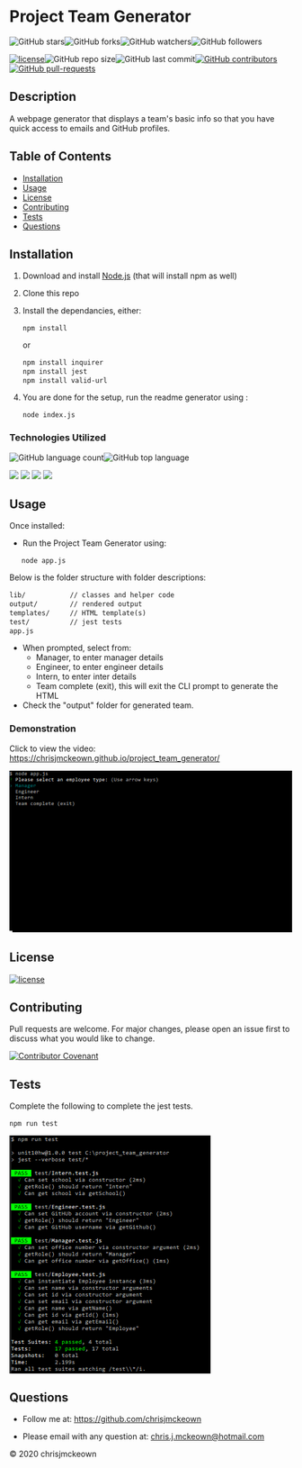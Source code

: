 # Project Team Generator
    
![GitHub stars](https://img.shields.io/github/stars/chrisjmckeown/project_team_generator?style=social)![GitHub forks](https://img.shields.io/github/forks/chrisjmckeown/project_team_generator?style=social)![GitHub watchers](https://img.shields.io/github/watchers/chrisjmckeown/project_team_generator?style=social)![GitHub followers](https://img.shields.io/github/followers/chrisjmckeown?style=social)
    
[![license](https://img.shields.io/github/license/chrisjmckeown/project_team_generator?style=flat-square)](https://github.com/chrisjmckeown/project_team_generator/blob/master/LICENSE)![GitHub repo size](https://img.shields.io/github/repo-size/chrisjmckeown/project_team_generator?style=flat-square)![GitHub last commit](https://img.shields.io/github/last-commit/chrisjmckeown/project_team_generator?style=flat-square)[![GitHub contributors](https://img.shields.io/github/contributors/chrisjmckeown/project_team_generator?style=flat-square)](https://GitHub.com/chrisjmckeown/project_team_generator/graphs/contributors/)[![GitHub pull-requests](https://img.shields.io/github/issues-pr/chrisjmckeown/project_team_generator?style=flat-square)](https://GitHub.com/chrisjmckeown/project_team_generator/pull/)
    
## Description
    
A webpage generator that displays a team's basic info so that you have quick access to emails and GitHub profiles. 
    
## Table of Contents
* [Installation](#Installation)
* [Usage](#Usage)
* [License](#License)
* [Contributing](#Contributing)
* [Tests](#Tests)
* [Questions](#Questions)

## Installation
1. Download and install [Node.js](http://nodejs.org/) (that will install npm as well)
2. Clone this repo
3. Install the dependancies, either:
    ```
    npm install 
    ```
    or

    ```
    npm install inquirer
    npm install jest
    npm install valid-url
    ```
4. You are done for the setup, run the readme generator using :
    ```
    node index.js
    ``` 

### Technologies Utilized
![GitHub language count](https://img.shields.io/github/languages/count/chrisjmckeown/project_team_generator?style=flat-square)![GitHub top language](https://img.shields.io/github/languages/top/chrisjmckeown/project_team_generator?style=flat-square)

<img src="https://img.shields.io/badge/html5%20-%23E34F26.svg?&style=for-the-badge&logo=html5&logoColor=white"/> <img src="https://img.shields.io/badge/css3%20-%231572B6.svg?&style=for-the-badge&logo=css3&logoColor=white"/> <img src="https://img.shields.io/badge/node.js%20-%2343853D.svg?&style=for-the-badge&logo=node.js&logoColor=white"/> <img src="https://img.shields.io/badge/javascript%20-%23323330.svg?&style=for-the-badge&logo=javascript&logoColor=%23F7DF1E"/>

## Usage
Once installed:
* Run the Project Team Generator using:
```
   node app.js
```
Below is the folder structure with folder descriptions:
```
lib/           // classes and helper code
output/        // rendered output
templates/     // HTML template(s)
test/          // jest tests
app.js
```

* When prompted, select from: 
    * Manager, to enter manager details
    * Engineer, to enter engineer details
    * Intern, to enter inter details
    * Team complete (exit), this will exit the CLI prompt to generate the HTML
* Check the "output" folder for generated team.

### Demonstration
Click to view the video:
https://chrisjmckeown.github.io/project_team_generator/

[![Video](./Assets/Project_Team_Generator_Demo.png)](https://drive.google.com/file/d/1Tpjjg77FdM1ZBVrWrFHGbx_14C7p-rxx/view)

## License
 
[![license](https://img.shields.io/github/license/chrisjmckeown/project_team_generator.svg?style=flat-square)](https://github.com/chrisjmckeown/project_team_generator/blob/master/LICENSE)

## Contributing
Pull requests are welcome. For major changes, please open an issue first to discuss what you would like to change.

[![Contributor Covenant](https://img.shields.io/badge/Contributor%20Covenant-v2.0%20adopted-ff69b4.svg)](code_of_conduct.md)

## Tests
Complete the following to complete the jest tests.

```
npm run test
```

<img src="./Assets/npm-run-test.png" alt="npm run test" vertical-align="text-top" style="vertical-align:top"> 

## Questions
    
* Follow me at: <a href="https://github.com/chrisjmckeown" target="_blank">https://github.com/chrisjmckeown</a>
    
* Please email with any question at: chris.j.mckeown@hotmail.com
    
© 2020 chrisjmckeown